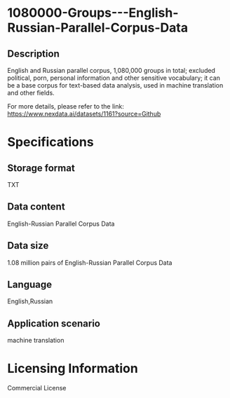 # 1080000-Groups---English-Russian-Parallel-Corpus-Data

## Description
English and Russian parallel corpus, 1,080,000 groups in total; excluded political, porn, personal information and other sensitive vocabulary; it can be a base corpus for text-based data analysis, used in machine translation and other fields.

For more details, please refer to the link: https://www.nexdata.ai/datasets/1161?source=Github


# Specifications
## Storage format
TXT
## Data content
English-Russian Parallel Corpus Data
## Data size
1.08 million pairs of English-Russian Parallel Corpus Data
## Language
English,Russian
## Application scenario
machine translation

# Licensing Information
Commercial License
